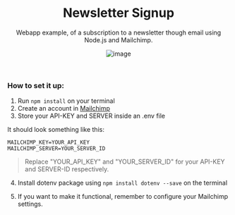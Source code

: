 <div align="center">
  <h1>Newsletter Signup</h1>

  <p align="center">Webapp example, of a subscription to a newsletter though email using Node.js and Mailchimp.</p>
  
  ![image](https://user-images.githubusercontent.com/93904438/212150192-6b68ed67-06cc-46cf-838e-f61768a9194c.png)
</div>

</br>

### How to set it up:
1. Run `npm install` on your terminal
2. Create an account in [Mailchimp](https://mailchimp.com)
3. Store your API-KEY and SERVER inside an .env file

It should look something like this:

```
MAILCHIMP_KEY=YOUR_API_KEY
MAILCHIMP_SERVER=YOUR_SERVER_ID
```

> Replace "YOUR_API_KEY" and "YOUR_SERVER_ID" for your API-KEY and SERVER-ID respectively.

4. Install dotenv package using `npm install dotenv --save` on the terminal

5. If you want to make it functional, remember to configure your Mailchimp settings.
